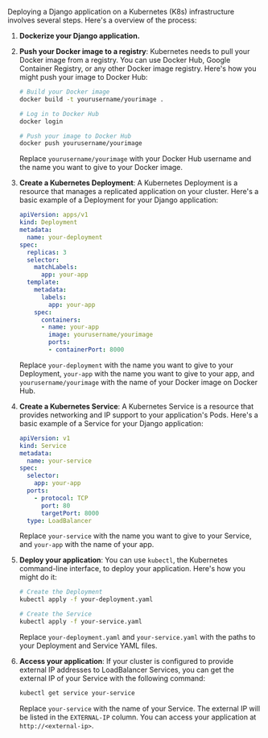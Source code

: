 Deploying a Django application on a Kubernetes (K8s) infrastructure involves several steps. Here's a  overview of the process:

1. **Dockerize your Django application.**
2. **Push your Docker image to a registry**: Kubernetes needs to pull your Docker image from a registry. You can use Docker Hub, Google Container Registry, or any other Docker image registry. Here's how you might push your image to Docker Hub:

   ```bash
   # Build your Docker image
   docker build -t yourusername/yourimage .

   # Log in to Docker Hub
   docker login

   # Push your image to Docker Hub
   docker push yourusername/yourimage
   ```

   Replace `yourusername/yourimage` with your Docker Hub username and the name you want to give to your Docker image.
3. **Create a Kubernetes Deployment**: A Kubernetes Deployment is a resource that manages a replicated application on your cluster. Here's a basic example of a Deployment for your Django application:

   ```yaml
   apiVersion: apps/v1
   kind: Deployment
   metadata:
     name: your-deployment
   spec:
     replicas: 3
     selector:
       matchLabels:
         app: your-app
     template:
       metadata:
         labels:
           app: your-app
       spec:
         containers:
         - name: your-app
           image: yourusername/yourimage
           ports:
           - containerPort: 8000
   ```

   Replace `your-deployment` with the name you want to give to your Deployment, `your-app` with the name you want to give to your app, and `yourusername/yourimage` with the name of your Docker image on Docker Hub.
4. **Create a Kubernetes Service**: A Kubernetes Service is a resource that provides networking and IP support to your application's Pods. Here's a basic example of a Service for your Django application:

   ```yaml
   apiVersion: v1
   kind: Service
   metadata:
     name: your-service
   spec:
     selector:
       app: your-app
     ports:
       - protocol: TCP
         port: 80
         targetPort: 8000
     type: LoadBalancer
   ```

   Replace `your-service` with the name you want to give to your Service, and `your-app` with the name of your app.
5. **Deploy your application**: You can use `kubectl`, the Kubernetes command-line interface, to deploy your application. Here's how you might do it:

   ```bash
   # Create the Deployment
   kubectl apply -f your-deployment.yaml

   # Create the Service
   kubectl apply -f your-service.yaml
   ```

   Replace `your-deployment.yaml` and `your-service.yaml` with the paths to your Deployment and Service YAML files.
6. **Access your application**: If your cluster is configured to provide external IP addresses to LoadBalancer Services, you can get the external IP of your Service with the following command:

   ```bash
   kubectl get service your-service
   ```

   Replace `your-service` with the name of your Service. The external IP will be listed in the `EXTERNAL-IP` column. You can access your application at `http://<external-ip>`.
